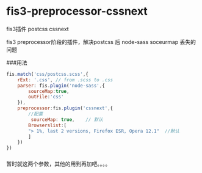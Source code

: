 # fis3-preprocessor-cssnext
fis3插件 postcss  cssnext  

fis3 preprocessor阶段的插件，解决postcss 后 node-sass soceurmap 丢失的问题


###用法
```javascript
fis.match('css/postcss.scss',{
    rExt: '.css', // from .scss to .css
    parser: fis.plugin('node-sass',{
        sourceMap:true,
        outFile:'css'
    }),
    preprocessor:fis.plugin('cssnext',{
        //配置
         sourceMap: true,    // 默认
        Browserslist:[
        "> 1%, last 2 versions, Firefox ESR, Opera 12.1"  //默认
        ]
    })
})
```

###
暂时就这两个参数，其他的用到再加吧。。。。